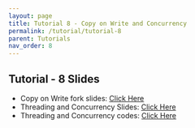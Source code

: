 ```yaml
---
layout: page
title: Tutorial 8 - Copy on Write and Concurrency
permalink: /tutorial/tutorial-8
parent: Tutorials
nav_order: 8
---
```


## Tutorial - 8 Slides
- Copy on Write fork slides: [Click Here](https://docs.google.com/presentation/d/1WG2JkVkqHH4ikXjPRSZ3_90SYfmQ4UVnTVp-46wp-v8/edit?usp=sharing)
- Threading and Concurrency Slides: [Click Here](https://docs.google.com/presentation/d/1AbheQpQ_KQ92U0OFFMlxXzK-KKuk3fazJPtCNM0JtRw/edit?usp=sharing)
- Threading and Concurrency codes: [Click Here](https://github.com/roja26/OSN_M-23_Tutorial_8)

